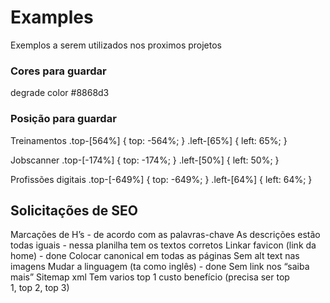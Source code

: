 # Examples

Exemplos a serem utilizados nos proximos projetos

### Cores para guardar
degrade color #8868d3

### Posição para guardar

Treinamentos 
.top-\[564\%\] {
    top: -564%;
}
.left-\[65\%\] {
    left: 65%;
}

Jobscanner
.top-\[-174\%\] {
    top: -174%;
}
.left-\[50\%\] {
    left: 50%;
}

Profissões digitais
.top-\[-649\%\] {
    top: -649%;
}
.left-\[64\%\] {
    left: 64%;
}

## Solicitações de SEO

Marcações de H’s - de acordo com as palavras-chave
As descrições estão todas iguais - nessa planilha tem os textos corretos
Linkar favicon (link da home) - done
Colocar canonical em todas as páginas
Sem alt text nas imagens
Mudar a linguagem (ta como inglês) - done
Sem link nos “saiba mais”
Sitemap xml
Tem varios top 1 custo benefício (precisa ser top 1, top 2, top 3)